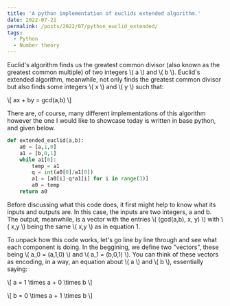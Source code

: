 ```yaml
---
title: 'A python implementation of euclids extended algorithm.'
date: 2022-07-21
permalink: /posts/2022/07/python_euclid_extended/
tags:
  - Python
  - Number theory
---
```


Euclid's algorithm finds us the greatest common divisor (also known as the greatest common multiple) of two integers \\( a \\) and \\( b \\). Euclid's extended algorithm, meanwhile, not only finds the greatest common divisor but also finds some integers \\( x \\) and \\( y \\) such that:

\\[ ax + by = gcd(a,b) \\]

There are, of course, many different implementations of this algorithm however the one I would like to showcase today is written in base python, and given below.

```python
def extended_euclid(a,b):
    a0 = [a,1,0]
    a1 = [b,0,1]
    while a1[0]:
        temp = a1
        q = int(a0[0]/a1[0])
        a1 = [a0[i]-q*a1[i] for i in range(3)]
        a0 = temp
    return a0
```
Before discussing what this code does, it first might help to know what its inputs and outputs are. In this case, the inputs are two integers, a and b. The output, meanwhile, is a vector with the entries \\( (gcd(a,b), x, y) \\) with \\( x,y \\) being the same \\( x,y \\) as in equation 1.

To unpack how this code works, let's go line by line through and see what each component is doing. In the beggining, we define two "vectors", these being \\( a_0 = (a,1,0) \\) and \\( a_1 = (b,0,1) \\). You can think of these vectors as encoding, in a way, an equation about \\( a \\) and \\( b \\), essentially saying:

\\[ a = 1 \times a + 0 \times b \\]

\\[ b = 0 \times a + 1 \times b \\]
